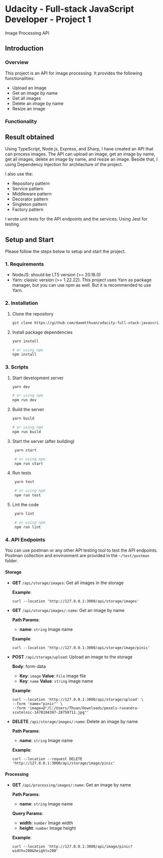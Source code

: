 # Udacity - Full-stack JavaScript Developer - Project 1

Image Processing API

## Introduction

### Overview

This project is an API for image processing. It provides the following functionalities:

- Upload an image
- Get an image by name
- Get all images
- Delete an image by name
- Resize an image

### Functionality

## Result obtained

Using TypeScript, Node.js, Express, and Sharp, I have created an API that can process images.
The API can upload an image, get an image by name, get all images, delete an image by name, and resize an image.
Beside that, I using Dependency Injection for architecture of the project.

I also use the:

- Repository pattern
- Service pattern
- Middleware pattern
- Decorator pattern
- Singleton pattern
- Factory pattern

I wrote unit tests for the API endpoints and the services. Using Jest for testing.

## Setup and Start

Please follow the steps below to setup and start the project.

### 1. Requirements

- NodeJS: should be LTS version (>= 20.18.0)
- Yarn: classic version (>= 1.22.22). This project uses Yarn as package manager, but you can use npm as well. But it is recommended to use Yarn.

### 2. Installation

1. Clone the repository

   ```bash
   git clone https://github.com/daomtthuan/udacity-full-stack-javascript-developer-project-1.git
   ```

2. Install package dependencies

   ```bash
   yarn install

   # or using npm
   npm install
   ```

### 3. Scripts

1. Start development server

   ```bash
   yarn dev

   # or using npm
   npm run dev
   ```

2. Build the server

   ```bash
   yarn build

   # or using npm
   npm run build
   ```

3. Start the server (after building)

   ```bash
    yarn start

    # or using npm
    npm run start
   ```

4. Run tests

   ```bash
    yarn test

    # or using npm
    npm run test
   ```

5. Lint the code

   ```bash
    yarn lint

    # or using npm
    npm run lint
   ```

### 4. API Endpoints

You can use postman or any other API testing tool to test the API endpoints.
Postman collection and environment are provided in the `~/test/postman` folder.

#### Storage

- **GET** `/api/storage/images`: Get all images in the storage

  **Example**:

  ```curl
  curl --location 'http://127.0.0.1:3000/api/storage/images'
  ```

- **GET** `/api/storage/images/:name`: Get an image by name

  **Path Params**:

  - **name**: `string` Image name

  **Example**:

  ```curl
  curl --location 'http://127.0.0.1:3000/api/storage/image/pinic'
  ```

- **POST** `/api/storage/upload`: Upload an image to the storage

  **Body**: form-data

  - **Key**: `image` **Value**: `File` image file
  - **Key**: `name` **Value**: `string` image name

  **Example**:

  ```curl
  curl --location 'http://127.0.0.1:3000/api/storage/upload' \
  --form 'name="pinic"' \
  --form 'image=@"/C:/Users/Thuan/Downloads/pexels-ruxandra-scutelnic-1470184397-28750711.jpg"'
  ```

- **DELETE** `/api/storage/images/:name`: Delete an image by name

  **Path Params**:

  - **name**: `string` Image name

  **Example**:

  ```curl
  curl --location --request DELETE 'http://127.0.0.1:3000/api/storage/image/pinic'
  ```

#### Processing

- **GET** `/api/processing/images/:name`: Get an image by name

  **Path Params**:

  - **name**: `string` Image name

  **Query Params**:

  - **width**: `number` Image width
  - **height**: `number` Image height

  **Example**:

  ```curl
  curl --location 'http://127.0.0.1:3000/api/image/pinic?width=200&height=200'
  ```
